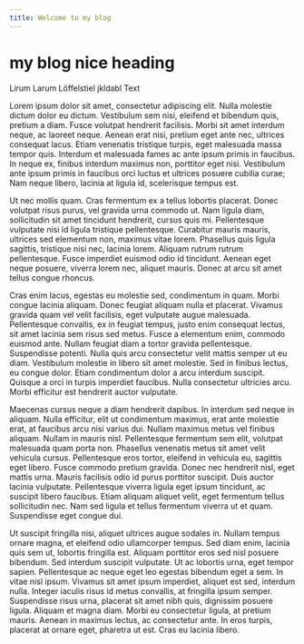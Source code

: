 ```yaml
---
title: Welcome to my blog
---
```


# my blog nice heading
Lirum Larum Löffelstiel jkldabl Text 


Lorem ipsum dolor sit amet, consectetur adipiscing elit. Nulla molestie dictum dolor eu dictum. Vestibulum sem nisi, eleifend et bibendum quis, pretium a diam. Fusce volutpat hendrerit facilisis. Morbi sit amet interdum neque, ac laoreet neque. Aenean erat nisi, pretium eget ante nec, ultrices consequat lacus. Etiam venenatis tristique turpis, eget malesuada massa tempor quis. Interdum et malesuada fames ac ante ipsum primis in faucibus. In neque ex, finibus interdum maximus non, porttitor eget nisi. Vestibulum ante ipsum primis in faucibus orci luctus et ultrices posuere cubilia curae; Nam neque libero, lacinia at ligula id, scelerisque tempus est.

Ut nec mollis quam. Cras fermentum ex a tellus lobortis placerat. Donec volutpat risus purus, vel gravida urna commodo ut. Nam ligula diam, sollicitudin sit amet tincidunt hendrerit, cursus quis mi. Pellentesque vulputate nisi id ligula tristique pellentesque. Curabitur mauris mauris, ultrices sed elementum non, maximus vitae lorem. Phasellus quis ligula sagittis, tristique nisi nec, lacinia lorem. Aliquam rutrum rutrum pellentesque. Fusce imperdiet euismod odio id tincidunt. Aenean eget neque posuere, viverra lorem nec, aliquet mauris. Donec at arcu sit amet tellus congue rhoncus.

Cras enim lacus, egestas eu molestie sed, condimentum in quam. Morbi congue lacinia aliquam. Donec feugiat aliquam nulla et placerat. Vivamus gravida quam vel velit facilisis, eget vulputate augue malesuada. Pellentesque convallis, ex in feugiat tempus, justo enim consequat lectus, sit amet lacinia sem risus sed metus. Fusce a elementum enim, commodo euismod ante. Nullam feugiat diam a tortor gravida pellentesque. Suspendisse potenti. Nulla quis arcu consectetur velit mattis semper ut eu diam. Vestibulum molestie in libero sit amet molestie. Sed in finibus lectus, eu congue dolor. Etiam condimentum dolor a arcu interdum suscipit. Quisque a orci in turpis imperdiet faucibus. Nulla consectetur ultricies arcu. Morbi efficitur est hendrerit auctor vulputate.

Maecenas cursus neque a diam hendrerit dapibus. In interdum sed neque in aliquam. Nulla efficitur, elit ut condimentum maximus, erat ante molestie erat, at faucibus arcu nisi varius dui. Nullam maximus metus vel finibus aliquam. Nullam in mauris nisl. Pellentesque fermentum sem elit, volutpat malesuada quam porta non. Phasellus venenatis metus sit amet velit vehicula cursus. Pellentesque eros tortor, eleifend in vehicula eu, sagittis eget libero. Fusce commodo pretium gravida. Donec nec hendrerit nisl, eget mattis urna. Mauris facilisis odio id purus porttitor suscipit. Duis auctor lacinia vulputate. Pellentesque viverra ligula eget ipsum tincidunt, ac suscipit libero faucibus. Etiam aliquam aliquet velit, eget fermentum tellus sollicitudin nec. Nam sed ligula et tellus fermentum viverra ut et quam. Suspendisse eget congue dui.

Ut suscipit fringilla nisi, aliquet ultrices augue sodales in. Nullam tempus ornare magna, et eleifend odio ullamcorper tempus. Sed diam enim, lacinia quis sem ut, lobortis fringilla est. Aliquam porttitor eros sed nisl posuere bibendum. Sed interdum suscipit vulputate. Ut ac lobortis urna, eget tempor sapien. Pellentesque ac neque eget leo egestas bibendum eget a sem. In vitae nisl ipsum. Vivamus sit amet ipsum imperdiet, aliquet est sed, interdum nulla. Integer iaculis risus id metus convallis, at fringilla ipsum semper. Suspendisse risus urna, placerat sit amet nibh quis, dignissim posuere ligula. Aliquam et magna diam. Morbi eu consectetur ligula, at pretium mauris. Aenean in maximus lectus, ac consectetur ante. In eros turpis, placerat at ornare eget, pharetra ut est. Cras eu lacinia libero. 
